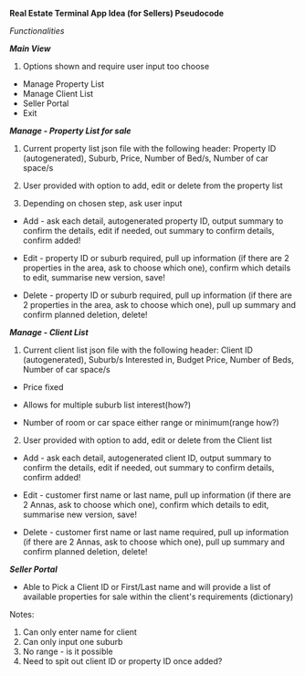 **Real Estate Terminal App Idea (for Sellers) Pseudocode**

*Functionalities*

***Main View***
1. Options shown and require user input too choose
* Manage Property List
* Manage Client List
* Seller Portal
* Exit

***Manage - Property List for sale***

1. Current property list json file with the following header: Property ID (autogenerated), Suburb, Price, Number of Bed/s, Number of car space/s

2. User provided with option to add, edit or delete from the property list 

3. Depending on chosen step, ask user input 
* Add - ask each detail, autogenerated property ID, output summary to confirm the details, edit if needed, out summary to confirm details, confirm added!

* Edit - property ID or suburb required, pull up information (if there are 2 properties in the area, ask to choose which one), confirm which details to edit, summarise new version, save!

* Delete - property ID or suburb required, pull up information (if there are 2 properties in the area, ask to choose which one), pull up summary and confirm planned deletion, delete!


***Manage -  Client List***

1. Current client list json file with the following header: Client ID (autogenerated), Suburb/s Interested in, Budget Price, Number of Beds, Number of car space/s

* Price fixed

* Allows for multiple suburb list interest(how?)

* Number of room or car space either range or minimum(range how?)

2. User provided with option to add, edit or delete from the Client list 
* Add - ask each detail, autogenerated client ID, output summary to confirm the details, edit if needed, out summary to confirm details, confirm added!

* Edit - customer first name or last name, pull up information (if there are 2 Annas, ask to choose which one), confirm which details to edit, summarise new version, save!

* Delete - customer first name or last name required, pull up information (if there are 2 Annas, ask to choose which one), pull up summary and confirm planned deletion, delete!

***Seller Portal***

* Able to Pick a Client ID or First/Last name and will provide a list of available properties for sale within the client's requirements (dictionary)

Notes:
1. Can only enter name for client
2. Can only input one suburb
3. No range - is it possible 
4. Need to spit out client ID or property ID once added? 